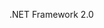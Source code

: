 <Token xmlns:xlink="http://www.w3.org/1999/xlink">.NET Framework 2.0</Token>

<!--HONumber=Apr16_HO1-->


